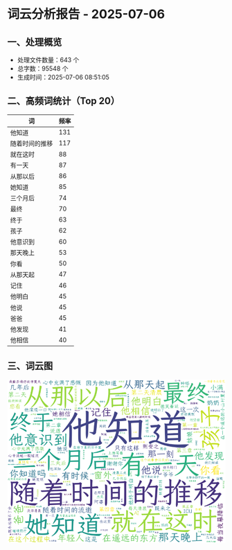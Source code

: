 # 词云分析报告 - 2025-07-06

## 一、处理概览
- 处理文件数量：643 个
- 总字数：95548 个
- 生成时间：2025-07-06 08:51:05

## 二、高频词统计（Top 20）
| 词 | 频率 |
|----|----|
| 他知道 | 131 |
| 随着时间的推移 | 117 |
| 就在这时 | 88 |
| 有一天 | 87 |
| 从那以后 | 86 |
| 她知道 | 85 |
| 三个月后 | 74 |
| 最终 | 70 |
| 终于 | 63 |
| 孩子 | 62 |
| 他意识到 | 60 |
| 那天晚上 | 53 |
| 你看 | 50 |
| 从那天起 | 47 |
| 记住 | 46 |
| 他明白 | 45 |
| 他说 | 45 |
| 爸爸 | 45 |
| 他发现 | 41 |
| 他相信 | 40 |


## 三、词云图
![词云图](../images/wordcloud_20250706.png)
